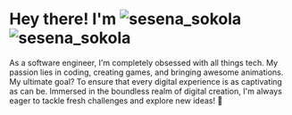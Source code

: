 # Hey there! I'm ![sesena_sokola](https://github.com/Sesenaa/Sesenaa/blob/main/assets/sesenatxt.svg) ![sesena_sokola](https://github.com/Sesenaa/Sesenaa/assets/108346754/7bca8ca4-be73-41a8-8220-9ad514da04c0)

As a software engineer, I'm completely obsessed with all things tech. My passion lies in coding, creating games, and bringing awesome animations. My ultimate goal? To ensure that every digital experience is as captivating as can be. Immersed in the boundless realm of digital creation, I'm always eager to tackle fresh challenges and explore new ideas! 🍫

